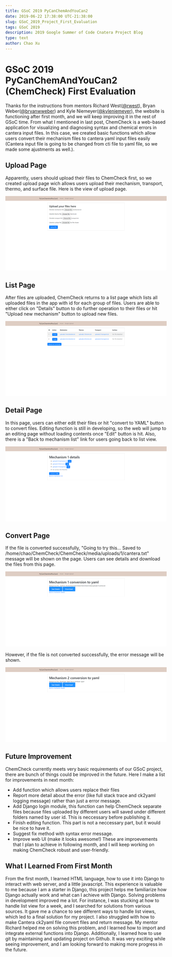 ```yaml
---
title: GSoC 2019 PyCanChemAndYouCan2
date: 2019-06-22 17:38:00 UTC-21:38:00
slug: GSoC_2019_Project_First_Evaluation
tags: GSoC 2019
description: 2019 Google Summer of Code Cnatera Project Blog
type: text
author: Chao Xu
---
```


# GSoC 2019 PyCanChemAndYouCan2 (ChemCheck) First Evaluation

  Thanks for the instructions from mentors Richard West([@rwest](https://github.com/rwest)), 
Bryan Weber([@bryanwweber](https://github.com/bryanwweber)) and Kyle Niemeyer([@kyleniemeyer](https://github.com/kyleniemeyer)), the website
is functioning after first month, and we will keep improving it in the rest of GSoC time. From what I mentioned in last post, ChemCheck is a
web-based application for visualizing and diagnosing syntax and chemical errors in cantera input files. In this case, we created basic 
functions which allow users convert their mechanism files to cantera yaml input files easily (Cantera input file is going to be changed
from cti file to yaml file, so we made some ajustments as well.).

## Upload Page

  Apparently, users should upload their files to ChemCheck first, so we created upload page wich allows users upload their mechanism, transport,
thermo, and surface file. Here is the view of upload page.

![image of upload page](https://github.com/12Chao/myproject/blob/master/images/upload%20page.png)

## List Page

  After files are uploaded, ChemCheck returns to a list page which lists all uploaded files in the app with id for each group of files.
Users are able to either click on "Details" button to do further operation to their files or hit "Upload new mechanism" button to upload new files.

![image of list page](https://github.com/12Chao/myproject/blob/master/images/list%20page.png)
 
## Detail Page
 
  In this page, users can either edit their files or hit "convert to YAML" button to convert files. Editing function is still in developing, so the web will jump to an editing page without loading contents once "Edit" button is hit.
Also, there is a "Back to mechanism list" link for users going back to list view.

![image of detail page](https://github.com/12Chao/myproject/blob/master/images/detail%20page.png)

## Convert Page
 
  If the file is converted successfully, "Going to try this... Saved to /home/chao/ChemCheck/ChemCheck/media/uploads/1/cantera.txt" message will be shown on the page.
Users can see details and download the files from this page.

![image of successfully uploaded page](https://github.com/12Chao/myproject/blob/master/images/convert%20succ.png)

However, if the file is not converted successfully, the error message will be shown.

![image of successfully uploaded page](https://github.com/12Chao/myproject/blob/master/images/convert%20fail.png)

## Future Improvement 

ChemCheck currently meets very basic requirements of our GSoC project, there are bunch of things could be improved in the future.
Here I make a list for improvements in next month:

- Add function which allows users replace their files 
- Report more detail about the error (like full stack trace and ck2yaml logging message) rather than just a error message.
- Add Django login module, this function can help ChemCheck separate files because files uploaded by different users will saved under different
folders named by user id. This is neccessary before publishing it.
- Finish editing function. This part is not a neccessary part, but it would be nice to have it.
- Suggest fix method with syntax error message.
- Improve web UI (make it looks awesome!)
These are improevements that I plan to achieve in following month, and I will keep working on making ChemCheck robust and user-friendly.

## What I Learned From First Month

From the first month, I learned HTML language, how to use it into Django to interact with web server, and a little javascript. This experience is valuable to me
because I am a starter in Django, this project helps me familiarize how Django actually work and what can I achieve with Django.
Solving problems in development improved me a lot. For instance, I was stucking at how to handle list view for a week, and I searched for solutions from various
sources. It gave me a chance to see different ways to handle list views, which led to a final solution for my project.
I also struggled with how to make Cantera ck2yaml file convert files and return message. My mentor Richard helped me on solving this problem, and I learned how to
import and integrate external functions into Django. Additionally, I learned how to use git by maintaining and updating project on Github.
It was very exciting while seeing improvement, and I am looking forward to making more progress in the future.
